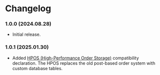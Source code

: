 # Changelog

### 1.0.0 (2024.08.28)
- Initial release.

### 1.0.1 (2025.01.30)
- Added [HPOS (High-Performance Order Storage)](https://woocommerce.com/document/high-performance-order-storage/) compatibility declaration. The HPOS replaces the old post-based order system with custom database tables. 